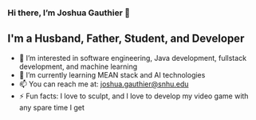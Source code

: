 ### Hi there, I’m Joshua Gauthier 👋

## I'm a Husband, Father, Student, and Developer
- 👀 I’m interested in software engineering, Java development, fullstack development, and machine learning
- 🌱 I’m currently learning MEAN stack and AI technologies
- 📫 You can reach me at: joshua.gauthier@snhu.edu
- ⚡ Fun facts: I love to sculpt, and I love to develop my video game with any spare time I get

<!---
gaut2172/gaut2172 is a ✨ special ✨ repository because its `README.md` (this file) appears on your GitHub profile.
You can click the Preview link to take a look at your changes.
--->
